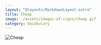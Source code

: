 ```yaml
---
layout: "@layouts/MarkdownLayout.astro"
title: Cheap
image: ./assets/images-of-signs/cheap.gif
category: Vocabulary
---
```


![Cheap](@signs/cheap.gif)
